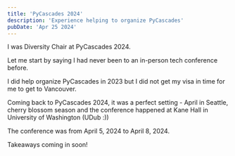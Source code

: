 ```yaml
---
title: 'PyCascades 2024'
description: 'Experience helping to organize PyCascades'
pubDate: 'Apr 25 2024'
---
```


I was Diversity Chair at PyCascades 2024. 

Let me start by saying I had never been to an in-person tech conference before.

I did help organize PyCascades in 2023 but I did not get my visa in time for me to get to Vancouver.

Coming back to PyCascades 2024, it was a perfect setting - April in Seattle, cherry blossom season and the conference happened at Kane Hall in University of Washington (UDub :)) 

The conference was from April 5, 2024 to April 8, 2024. 

Takeaways coming in soon! 




